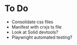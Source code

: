 # To Do

- Consolidate css files
- Manifest with crxjs ts file
- Look at Solid devtools?
- Playwright automated testing?
